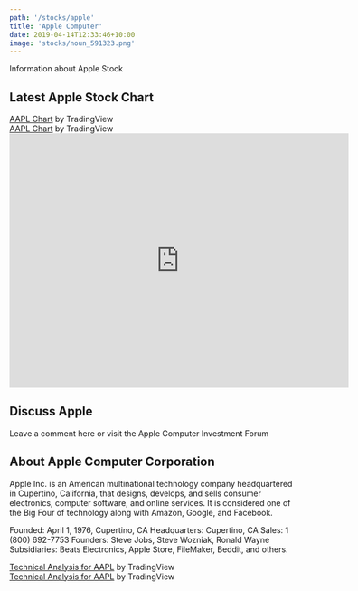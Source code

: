 ```yaml
---
path: '/stocks/apple'
title: 'Apple Computer'
date: 2019-04-14T12:33:46+10:00
image: 'stocks/noun_591323.png'
---
```


Information about Apple Stock

## Latest Apple Stock Chart

<script src="http://markets.financialcontent.com/stocks/widget:aapl_rel2?Output=JS"></script>

<!-- TradingView Widget BEGIN -->
<div class="tradingview-widget-container">
  <div id="technical-analysis"></div>
  <div class="tradingview-widget-copyright"><a href="https://www.tradingview.com/symbols/AAPL/" rel="noopener" target="_blank"><span class="blue-text">AAPL Chart</span></a> by TradingView</div>
  <script type="text/javascript" src="https://s3.tradingview.com/tv.js"></script>
  <script type="text/javascript">
  new TradingView.widget(
  {
  "container_id": "technical-analysis",
  "width": 998,
  "height": 610,
  "symbol": "AAPL",
  "interval": "D",
  "timezone": "exchange",
  "theme": "Light",
  "style": "1",
  "toolbar_bg": "#f1f3f6",
  "withdateranges": true,
  "hide_side_toolbar": false,
  "allow_symbol_change": true,
  "save_image": false,
  "studies": [
    "ROC@tv-basicstudies",
    "StochasticRSI@tv-basicstudies",
    "MASimple@tv-basicstudies"
  ],
  "show_popup_button": true,
  "popup_width": "1000",
  "popup_height": "650",
  "locale": "en"
}
  );
  </script>
</div>
<!-- TradingView Widget END -->

<!-- TradingView Widget BEGIN -->
<div class="tradingview-widget-container">
  <div id="technical-analysis"></div>
  <div class="tradingview-widget-copyright"><a href="https://www.tradingview.com/symbols/AAPL/" rel="noopener" target="_blank"><span class="blue-text">AAPL Chart</span></a> by TradingView</div>
  <script type="text/javascript" src="https://s3.tradingview.com/tv.js"></script>
  <script type="text/javascript">
  new TradingView.widget(
  {
  "container_id": "technical-analysis",
  "width": 998,
  "height": 610,
  "symbol": "AAPL",
  "interval": "D",
  "timezone": "exchange",
  "theme": "Light",
  "style": "1",
  "toolbar_bg": "#f1f3f6",
  "withdateranges": true,
  "hide_side_toolbar": false,
  "allow_symbol_change": true,
  "save_image": false,
  "studies": [
    "ROC@tv-basicstudies",
    "StochasticRSI@tv-basicstudies",
    "MASimple@tv-basicstudies"
  ],
  "show_popup_button": true,
  "popup_width": "1000",
  "popup_height": "650",
  "locale": "en"
}
  );
  </script>
</div>
<!-- TradingView Widget END -->

<!-- Start TC2000 widget -->
<iframe width="600" noresize="noresize" scrolling="no" height="450" frameborder="0" src="https://widgets.tc2000.com/WidgetServer.ashx?id=139022"></iframe>
<!-- END TC2000 Widget -->

## Discuss Apple

Leave a comment here or visit the Apple Computer Investment Forum

## About Apple Computer Corporation

Apple Inc. is an American multinational technology company headquartered in Cupertino, California, that designs, develops, and sells consumer electronics, computer software, and online services. It is considered one of the Big Four of technology along with Amazon, Google, and Facebook. 

Founded: April 1, 1976, Cupertino, CA
Headquarters: Cupertino, CA
Sales: 1 (800) 692-7753
Founders: Steve Jobs, Steve Wozniak, Ronald Wayne
Subsidiaries: Beats Electronics, Apple Store, FileMaker, Beddit, and others.

<!-- TradingView Widget BEGIN -->
<div class="tradingview-widget-container">
  <div class="tradingview-widget-container__widget"></div>
  <div class="tradingview-widget-copyright"><a href="https://www.tradingview.com/symbols/NASDAQ-AAPL/technicals/" rel="noopener" target="_blank"><span class="blue-text">Technical Analysis for AAPL</span></a> by TradingView</div>
  <script type="text/javascript" src="https://s3.tradingview.com/external-embedding/embed-widget-technical-analysis.js" async>
  {
  "showIntervalTabs": true,
  "width": 425,
  "colorTheme": "light",
  "isTransparent": false,
  "locale": "en",
  "symbol": "NASDAQ:AAPL",
  "interval": "1m",
  "height": 450
}
  </script>
</div>
<!-- TradingView Widget END -->

<!-- TradingView Widget BEGIN -->
<div class="tradingview-widget-container">
  <div class="tradingview-widget-container__widget"></div>
  <div class="tradingview-widget-copyright"><a href="https://www.tradingview.com/symbols/NASDAQ-AAPL/technicals/" rel="noopener" target="_blank"><span class="blue-text">Technical Analysis for AAPL</span></a> by TradingView</div>
  <script type="text/javascript" src="https://s3.tradingview.com/external-embedding/embed-widget-technical-analysis.js" async>
  {
  "showIntervalTabs": true,
  "width": 425,
  "colorTheme": "light",
  "isTransparent": false,
  "locale": "en",
  "symbol": "NASDAQ:AAPL",
  "interval": "1m",
  "height": 450
}
  </script>
</div>
<!-- TradingView Widget END -->
